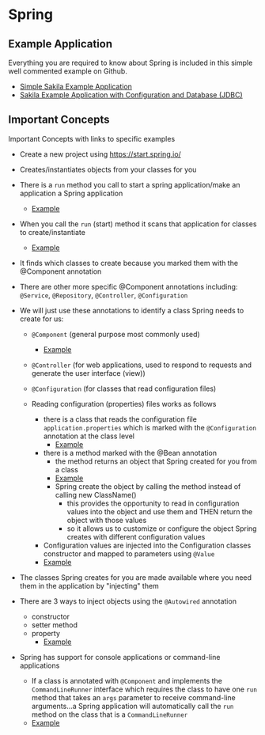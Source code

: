 # Spring

## Example Application

Everything you are required to know about Spring is included in this simple well commented example on Github.

- [Simple Sakila Example Application](https://github.com/erics273/SpringBootSakila/tree/main/src/main/java/com/pluralsight)
- [Sakila Example Application with Configuration and Database (JDBC)](https://github.com/erics273/SpringBootSakila/tree/main/src/main/java/com/pluralsight)

## Important Concepts

Important Concepts with links to specific examples

- Create a new project using https://start.spring.io/
- Creates/instantiates objects from your classes for you
- There is a `run` method you call to start a spring application/make an application a Spring application
  - [Example](https://github.com/erics273/SpringBootSakila/blob/main/src/main/java/com/pluralsight/MainProgram.java#L22)
- When you call the `run` (start) method it scans that application for classes to create/instantiate
  - [Example](https://github.com/erics273/SpringBootSakila/blob/main/src/main/java/com/pluralsight/dao/SimpleFilmDao.java#L12)
- It finds which classes to create because you marked them with the @Component annotation
- There are other more specific @Component annotations including: `@Service`, `@Repository`, `@Controller`, `@Configuration`
- We will just use these annotations to identify a class Spring needs to create for us:

  - `@Component` (general purpose most commonly used)
    - [Example](https://github.com/erics273/SpringBootSakila/blob/main/src/main/java/com/pluralsight/dao/SimpleFilmDao.java#L12)
  - `@Controller` (for web applications, used to respond to requests and generate the user interface (view))
  - `@Configuration` (for classes that read configuration files)

  - Reading configuration (properties) files works as follows
    - there is a class that reads the configuration file `application.properties` which is marked with the `@Configuration` annotation at the class level
      - [Example](https://github.com/erics273/SpringBootSakila/blob/withDB/src/main/java/com/pluralsight/config/DatabaseConfig.java#L13)
    - there is a method marked with the @Bean annotation
      - the method returns an object that Spring created for you from a class
      - [Example](https://github.com/erics273/SpringBootSakila/blob/withDB/src/main/java/com/pluralsight/config/DatabaseConfig.java#L21)
      - Spring create the object by calling the method instead of calling new ClassName()
        - this provides the opportunity to read in configuration values into the object and use them and THEN return the object with those values
        - so it allows us to customize or configure the object Spring creates with different configuration values
    - Configuration values are injected into the Configuration classes constructor and mapped to parameters using `@Value`
    - [Example](https://github.com/erics273/SpringBootSakila/blob/withDB/src/main/java/com/pluralsight/config/DatabaseConfig.java#L28)

- The classes Spring creates for you are made available where you need them in the application by "injecting" them
- There are 3 ways to inject objects using the `@Autowired` annotation
  - constructor
  - setter method
  - property
    - [Example](https://github.com/erics273/SpringBootSakila/blob/main/src/main/java/com/pluralsight/FilmApp.java#L22)
- Spring has support for console applications or command-line applications
  - If a class is annotated with `@Component` and  implements the `CommandLineRunner` interface which requires the class to have one `run` method that takes an `args` parameter to receive command-line arguments...a Spring application will automatically call the `run` method on the class that is a `CommandLineRunner`
  - [Example](https://github.com/erics273/SpringBootSakila/blob/main/src/main/java/com/pluralsight/FilmApp.java#L17)

